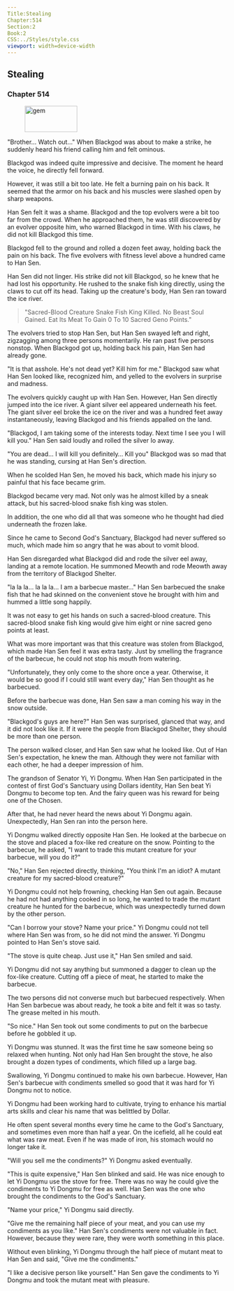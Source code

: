 ```yaml
---
Title:Stealing 
Chapter:514 
Section:2 
Book:2 
CSS:../Styles/style.css 
viewport: width=device-width
---
```

  
## Stealing
### Chapter 514
  
<figure>
	<img src="../Images/gem.gif" alt="gem" id="gem" width="120" height="60" />
</figure>
  

  
"Brother… Watch out…" When Blackgod was about to make a strike, he suddenly heard his friend calling him and felt ominous.

Blackgod was indeed quite impressive and decisive. The moment he heard the voice, he directly fell forward.

However, it was still a bit too late. He felt a burning pain on his back. It seemed that the armor on his back and his muscles were slashed open by sharp weapons.

Han Sen felt it was a shame. Blackgod and the top evolvers were a bit too far from the crowd. When he approached them, he was still discovered by an evolver opposite him, who warned Blackgod in time. With his claws, he did not kill Blackgod this time.

Blackgod fell to the ground and rolled a dozen feet away, holding back the pain on his back. The five evolvers with fitness level above a hundred came to Han Sen.

Han Sen did not linger. His strike did not kill Blackgod, so he knew that he had lost his opportunity. He rushed to the snake fish king directly, using the claws to cut off its head. Taking up the creature's body, Han Sen ran toward the ice river.

> "Sacred-Blood Creature Snake Fish King Killed. No Beast Soul Gained. Eat Its Meat To Gain 0 To 10 Sacred Geno Points."

The evolvers tried to stop Han Sen, but Han Sen swayed left and right, zigzagging among three persons momentarily. He ran past five persons nonstop. When Blackgod got up, holding back his pain, Han Sen had already gone.

"It is that asshole. He's not dead yet? Kill him for me." Blackgod saw what Han Sen looked like, recognized him, and yelled to the evolvers in surprise and madness.

The evolvers quickly caught up with Han Sen. However, Han Sen directly jumped into the ice river. A giant silver eel appeared underneath his feet. The giant silver eel broke the ice on the river and was a hundred feet away instantaneously, leaving Blackgod and his friends appalled on the land.

"Blackgod, I am taking some of the interests today. Next time I see you I will kill you." Han Sen said loudly and rolled the silver Io away.

"You are dead… I will kill you definitely… Kill you" Blackgod was so mad that he was standing, cursing at Han Sen's direction.

When he scolded Han Sen, he moved his back, which made his injury so painful that his face became grim.

Blackgod became very mad. Not only was he almost killed by a sneak attack, but his sacred-blood snake fish king was stolen.

In addition, the one who did all that was someone who he thought had died underneath the frozen lake.

Since he came to Second God's Sanctuary, Blackgod had never suffered so much, which made him so angry that he was about to vomit blood.

Han Sen disregarded what Blackgod did and rode the silver eel away, landing at a remote location. He summoned Meowth and rode Meowth away from the territory of Blackgod Shelter.

"la la la… la la la… I am a barbecue master…" Han Sen barbecued the snake fish that he had skinned on the convenient stove he brought with him and hummed a little song happily.

It was not easy to get his hands on such a sacred-blood creature. This sacred-blood snake fish king would give him eight or nine sacred geno points at least.

What was more important was that this creature was stolen from Blackgod, which made Han Sen feel it was extra tasty. Just by smelling the fragrance of the barbecue, he could not stop his mouth from watering.

"Unfortunately, they only come to the shore once a year. Otherwise, it would be so good if I could still want every day," Han Sen thought as he barbecued.

Before the barbecue was done, Han Sen saw a man coming his way in the snow outside.

"Blackgod's guys are here?" Han Sen was surprised, glanced that way, and it did not look like it. If it were the people from Blackgod Shelter, they should be more than one person.

The person walked closer, and Han Sen saw what he looked like. Out of Han Sen's expectation, he knew the man. Although they were not familiar with each other, he had a deeper impression of him.

The grandson of Senator Yi, Yi Dongmu. When Han Sen participated in the contest of first God's Sanctuary using Dollars identity, Han Sen beat Yi Dongmu to become top ten. And the fairy queen was his reward for being one of the Chosen.

After that, he had never heard the news about Yi Dongmu again. Unexpectedly, Han Sen ran into the person here.

Yi Dongmu walked directly opposite Han Sen. He looked at the barbecue on the stove and placed a fox-like red creature on the snow. Pointing to the barbecue, he asked, "I want to trade this mutant creature for your barbecue, will you do it?"

"No," Han Sen rejected directly, thinking, "You think I'm an idiot? A mutant creature for my sacred-blood creature?"

Yi Dongmu could not help frowning, checking Han Sen out again. Because he had not had anything cooked in so long, he wanted to trade the mutant creature he hunted for the barbecue, which was unexpectedly turned down by the other person.

"Can I borrow your stove? Name your price." Yi Dongmu could not tell where Han Sen was from, so he did not mind the answer. Yi Dongmu pointed to Han Sen's stove said.

"The stove is quite cheap. Just use it," Han Sen smiled and said.

Yi Dongmu did not say anything but summoned a dagger to clean up the fox-like creature. Cutting off a piece of meat, he started to make the barbecue.

The two persons did not converse much but barbecued respectively. When Han Sen barbecue was about ready, he took a bite and felt it was so tasty. The grease melted in his mouth.

"So nice." Han Sen took out some condiments to put on the barbecue before he gobbled it up.

Yi Dongmu was stunned. It was the first time he saw someone being so relaxed when hunting. Not only had Han Sen brought the stove, he also brought a dozen types of condiments, which filled up a large bag.

Swallowing, Yi Dongmu continued to make his own barbecue. However, Han Sen's barbecue with condiments smelled so good that it was hard for Yi Dongmu not to notice.

Yi Dongmu had been working hard to cultivate, trying to enhance his martial arts skills and clear his name that was belittled by Dollar.

He often spent several months every time he came to the God's Sanctuary, and sometimes even more than half a year. On the icefield, all he could eat what was raw meat. Even if he was made of iron, his stomach would no longer take it.

"Will you sell me the condiments?" Yi Dongmu asked eventually.

"This is quite expensive," Han Sen blinked and said. He was nice enough to let Yi Dongmu use the stove for free. There was no way he could give the condiments to Yi Dongmu for free as well. Han Sen was the one who brought the condiments to the God's Sanctuary.

"Name your price," Yi Dongmu said directly.

"Give me the remaining half piece of your meat, and you can use my condiments as you like." Han Sen's condiments were not valuable in fact. However, because they were rare, they were worth something in this place.

Without even blinking, Yi Dongmu through the half piece of mutant meat to Han Sen and said, "Give me the condiments."

"I like a decisive person like yourself." Han Sen gave the condiments to Yi Dongmu and took the mutant meat with pleasure.